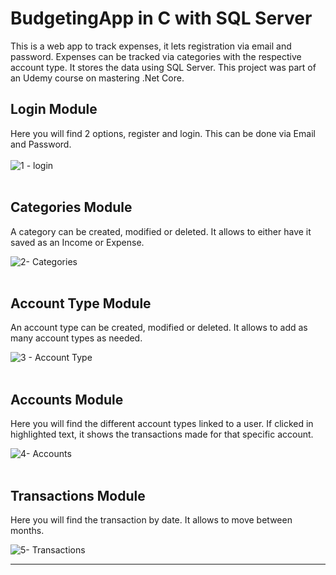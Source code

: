 # BudgetingApp in C with SQL Server #
This is a web app to track expenses, it lets registration via email and password. Expenses can be tracked via categories with the respective account type. It stores the data using SQL Server. This project was part of an Udemy course on mastering .Net Core. 

## Login Module  
  
Here you will find 2 options, register and login. This can be done via Email and Password.  
<br>
![1 - login](https://user-images.githubusercontent.com/58237012/232922269-09968888-66cd-4e14-b9a8-f72904175f55.jpg)
<br><br>
## Categories Module
  
A category can be created, modified or deleted. It allows to either have it saved as an Income or Expense.
  
![2- Categories](https://user-images.githubusercontent.com/58237012/232922835-55e0eaf6-7ef2-4748-a737-ceabb0b36333.jpg)
<br><br>
## Account Type Module
  
  An account type can be created, modified or deleted. It allows to add as many account types as needed.
  
![3 - Account Type](https://user-images.githubusercontent.com/58237012/232923010-c0c0dba5-3427-4e7c-9750-bd4c56dcc222.jpg)
<br><br>
## Accounts Module
  
  Here you will find the different account types linked to a user. If clicked in highlighted text, it shows the transactions made for that specific account.
  
![4- Accounts](https://user-images.githubusercontent.com/58237012/232923035-780cd480-ea2c-4f7b-85b2-f0b7bd9fad29.jpg)
<br><br>
## Transactions Module
  
  Here you will find the transaction by date. It allows to move between months.
    
![5- Transactions](https://user-images.githubusercontent.com/58237012/232923046-4f4d4e10-5f74-484e-a6d2-3ae8510e9f6e.jpg)

---
